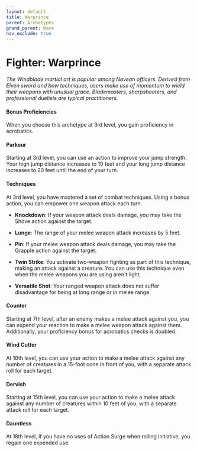 ```yaml
---
layout: default
title: Warprince
parent: Archetypes
grand_parent: More
nav_exclude: true
---
```


# Fighter: Warprince

_The Windblade martial art is popular among Navean officers. Derived from Elven sword and bow techniques, users make use of momentum to wield their weapons with unusual grace. Blademasters, sharpshooters, and professional duelists are typical practitioners._


#### Bonus Proficiencies
When you choose this archetype at 3rd level, you gain proficiency in acrobatics. 


#### Parkour
Starting at 3rd level, you can use an action to improve your jump strength. Your high jump distance increases to 10 feet and your long jump distance increases to 20 feet until the end of your turn.


#### Techniques
At 3rd level, you have mastered a set of combat techniques. Using a bonus action, you can empower one weapon attack each turn.

* **Knockdown**: If your weapon attack deals damage, you may take the Shove action against the target.

* **Lunge**: The range of your melee weapon attack increases by 5 feet. 

* **Pin**: If your melee weapon attack deals damage, you may take the Grapple action against the target.

* **Twin Strike**: You activate two-weapon fighting as part of this technique, making an attack against a creature. You can use this technique even when the melee weapons you are using aren't light. 

* **Versatile Shot**: Your ranged weapon attack does not suffer disadvantage for being at long range or in melee range.


#### Counter
Starting at 7th level, after an enemy makes a melee attack against you, you can expend your reaction to make a melee weapon attack against them. Additionally, your proficiency bonus for acrobatics checks is doubled.


#### Wind Cutter
At 10th level, you can use your action to make a melee attack against any number of creatures in a 15-foot cone in front of you, with a separate attack roll for each target. 


#### Dervish
Starting at 15th level, you can use your action to make a melee attack against any number of creatures within 10 feet of you, with a separate attack roll for each target.


#### Dauntless
At 18th level, if you have no uses of Action Surge when rolling initiative, you regain one expended use.